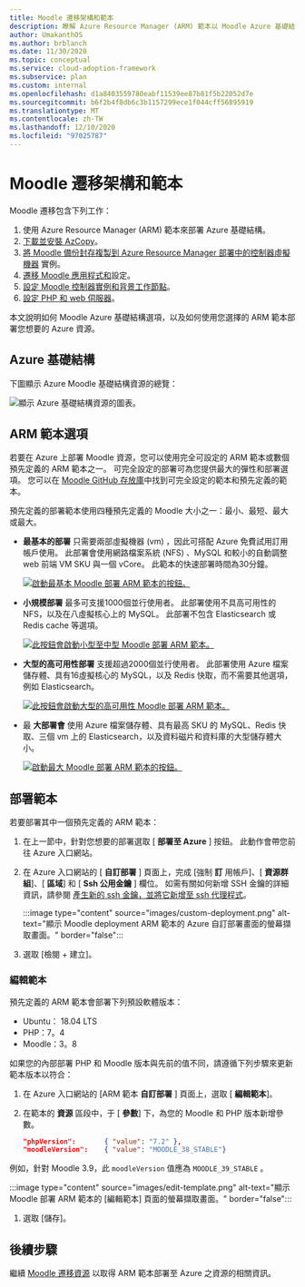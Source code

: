 ```yaml
---
title: Moodle 遷移架構和範本
description: 瞭解 Azure Resource Manager (ARM) 範本以 Moodle Azure 基礎結構部署，以及如何部署或編輯它們。
author: UmakanthOS
ms.author: brblanch
ms.date: 11/30/2020
ms.topic: conceptual
ms.service: cloud-adoption-framework
ms.subservice: plan
ms.custom: internal
ms.openlocfilehash: d1a8403559780eabf11539ee87b81f5b22052d7e
ms.sourcegitcommit: b6f2b4f8db6c3b1157299ece1f044cff56895919
ms.translationtype: MT
ms.contentlocale: zh-TW
ms.lasthandoff: 12/10/2020
ms.locfileid: "97025787"
---
```

# <a name="moodle-migration-architecture-and-templates"></a>Moodle 遷移架構和範本

Moodle 遷移包含下列工作：

1. 使用 Azure Resource Manager (ARM) 範本來部署 Azure 基礎結構。
1. [下載並安裝 AzCopy](migration-start.md#download-and-install-azcopy-on-the-controller-vm)。
1. [將 Moodle 備份封存複製到 Azure Resource Manager 部署中的控制器虛擬機器](migration-start.md#copy-the-archive-to-the-controller-vm) 實例。
1. [遷移 Moodle 應用程式和](migration-start.md#import-the-moodle-database-to-azure)設定。
1. [設定 Moodle 控制器實例和背景工作節點](azure-infra-config.md)。
1. [設定 PHP 和 web 伺服器](azure-infra-config.md)。

本文說明如何 Moodle Azure 基礎結構選項，以及如何使用您選擇的 ARM 範本部署您想要的 Azure 資源。

## <a name="azure-infrastructure"></a>Azure 基礎結構

下圖顯示 Azure Moodle 基礎結構資源的總覽：

![顯示 Azure 基礎結構資源的圖表。](images/architecture.png)

## <a name="arm-template-options"></a>ARM 範本選項

若要在 Azure 上部署 Moodle 資源，您可以使用完全可設定的 ARM 範本或數個預先定義的 ARM 範本之一。 可完全設定的部署可為您提供最大的彈性和部署選項。 您可以在 [Moodle GitHub 存放庫](https://github.com/Azure/Moodle)中找到可完全設定的範本和預先定義的範本。

預先定義的部署範本使用四種預先定義的 Moodle 大小之一：最小、最短、最大或最大。

- **最基本的部署** 只需要兩部虛擬機器 (vm) ，因此可搭配 Azure 免費試用訂用帳戶使用。 此部署會使用網路檔案系統 (NFS) 、MySQL 和較小的自動調整 web 前端 VM SKU 與一個 vCore。 此範本的快速部署時間為30分鐘。

  [![啟動最基本 Moodle 部署 ARM 範本的按鈕。](images/deploy-to-azure.png)](https://portal.azure.com/#create/Microsoft.Template/uri/https%3A%2F%2Fraw.githubusercontent.com%2FAzure%2FMoodle%2Fmaster%2Fazuredeploy-minimal.json)

- **小規模部署** 最多可支援1000個並行使用者。 此部署使用不具高可用性的 NFS，以及在八虛擬核心上的 MySQL。 此部署不包含 Elasticsearch 或 Redis cache 等選項。

  [![此按鈕會啟動小型至中型 Moodle 部署 ARM 範本。](images/deploy-to-azure.png)](https://portal.azure.com/#create/Microsoft.Template/uri/https%3A%2F%2Fraw.githubusercontent.com%2FAzure%2FMoodle%2Fmaster%2Fazuredeploy-small2mid-noha.json)

- **大型的高可用性部署** 支援超過2000個並行使用者。 此部署使用 Azure 檔案儲存體、具有16虛擬核心的 MySQL，以及 Redis 快取，而不需要其他選項，例如 Elasticsearch。

  [![此按鈕會啟動大型的高可用性 Moodle 部署 ARM 範本。](images/deploy-to-azure.png)](https://portal.azure.com/#create/Microsoft.Template/uri/https%3A%2F%2Fraw.githubusercontent.com%2FAzure%2FMoodle%2Fmaster%2Fazuredeploy-large-ha.json)

- 最 **大部署會** 使用 Azure 檔案儲存體、具有最高 SKU 的 MySQL、Redis 快取、三個 vm 上的 Elasticsearch，以及資料磁片和資料庫的大型儲存體大小。

  [![啟動最大 Moodle 部署 ARM 範本的按鈕。](images/deploy-to-azure.png)](https://portal.azure.com/#create/Microsoft.Template/uri/https%3A%2F%2Fraw.githubusercontent.com%2FAzure%2FMoodle%2Fmaster%2Fazuredeploy-maximal.json)

## <a name="deploy-the-template"></a>部署範本

若要部署其中一個預先定義的 ARM 範本：

1. 在上一節中，針對您想要的部署選取 [ **部署至 Azure** ] 按鈕。 此動作會帶您前往 Azure 入口網站。

1. 在 Azure 入口網站的 [ **自訂部署** ] 頁面上，完成 [強制 **訂** 用帳戶]、[ **資源群組**]、[ **區域**] 和 [ **Ssh 公用金鑰** ] 欄位。 如需有關如何新增 SSH 金鑰的詳細資訊，請參閱 [產生新的 ssh 金鑰，並將它新增至 ssh 代理程式](https://docs.github.com/free-pro-team@latest/github/authenticating-to-github/generating-a-new-ssh-key-and-adding-it-to-the-ssh-agent)。

   :::image type="content" source="images/custom-deployment.png" alt-text="顯示 Moodle deployment ARM 範本的 Azure 自訂部署畫面的螢幕擷取畫面。" border="false":::

1. 選取 [檢閱 + 建立]。

### <a name="edit-the-template"></a>編輯範本

預先定義的 ARM 範本會部署下列預設軟體版本：

- Ubuntu： 18.04 LTS
- PHP：7。4
- Moodle：3。8

如果您的內部部署 PHP 和 Moodle 版本與先前的值不同，請遵循下列步驟來更新範本版本以符合：

1. 在 Azure 入口網站的 [ARM 範本 **自訂部署** ] 頁面上，選取 [ **編輯範本**]。

1. 在範本的 **資源** 區段中，于 [ **參數**] 下，為您的 Moodle 和 PHP 版本新增參數。

   ```json
   "phpVersion":       { "value": "7.2" },
   "moodleVersion":    { "value": "MOODLE_38_STABLE"}
   ```

例如，針對 Moodle 3.9，此 `moodleVersion` 值應為 `MOODLE_39_STABLE` 。

   :::image type="content" source="images/edit-template.png" alt-text="顯示 Moodle 部署 ARM 範本的 [編輯範本] 頁面的螢幕擷取畫面。" border="false":::

1. 選取 [儲存]。

## <a name="next-steps"></a>後續步驟

繼續 [Moodle 遷移資源](migration-resources.md) 以取得 ARM 範本部署至 Azure 之資源的相關資訊。
